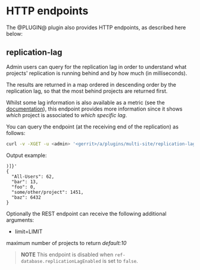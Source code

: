 HTTP endpoints
=========================

The @PLUGIN@ plugin also provides HTTP endpoints, as described here below:

## replication-lag

Admin users can query for the replication lag in order to understand what
projects' replication is running behind and by how much (in milliseconds).

The results are returned in a map ordered in descending order by the replication
lag, so that the most behind projects are returned first.

Whilst some lag information is also available as a metric (see
the [documentation](./about.md#metrics)), this endpoint provides more
information since it shows _which_ project is associated to _which specific lag_.

You can query the endpoint (at the receiving end of the replication) as follows:

```bash
curl -v -XGET -u <admin> '<gerrit>/a/plugins/multi-site/replication-lag?[limit=LIMIT]'
```

Output example:

```
)]}'
{
  "All-Users": 62,
  "bar": 13,
  "foo": 0,
  "some/other/project": 1451,
  "baz": 6432
}
```

Optionally the REST endpoint can receive the following additional arguments:

* limit=LIMIT

maximum number of projects to return
*default:10*

> **NOTE** This endpoint is disabled when `ref-database.replicationLagEnabled` is set to `false`.